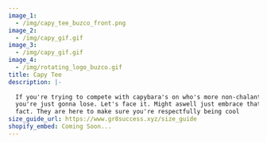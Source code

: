 ```yaml
---
image_1:
  - /img/capy_tee_buzco_front.png
image_2:
  - /img/capy_gif.gif
image_3:
  - /img/capy_gif.gif
image_4:
  - /img/rotating_logo_buzco.gif
title: Capy Tee
description: |-
  
  If you're trying to compete with capybara's on who's more non-chalant, 
  you're just gonna lose. Let's face it. Might aswell just embrace that 
  fact. They are here to make sure you're respectfully being cool
size_guide_url: https://www.gr8success.xyz/size_guide
shopify_embed: Coming Soon...
---
```

